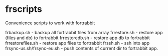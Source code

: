 # frscripts
Convenience scripts to work with fortrabbit

frbackup.sh - backup all fortrabbit files from array
frrestore.sh - restore app (files and db) to fortrabbit
frrestoredb.sh - restore app db to fortrabbit
frrestorefiles.sh - restore app files to fortrabbit
frssh.sh - ssh into app
frsync-us.sh/frsync-eu.sh - push contents of current dir to fortrabbit app.
